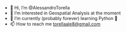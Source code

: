 - 👋 Hi, I’m @AlessandroTorella
- 🧭 I’m interested in Geospatial Analysis at the moment 
- 🌱 I’m currently (probably forever) learning Python 🐍
- 📫 How to reach me torellaale8@gmail.com
